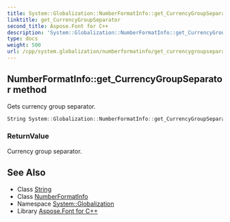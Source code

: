 ```yaml
---
title: System::Globalization::NumberFormatInfo::get_CurrencyGroupSeparator method
linktitle: get_CurrencyGroupSeparator
second_title: Aspose.Font for C++
description: 'System::Globalization::NumberFormatInfo::get_CurrencyGroupSeparator method. Gets currency group separator in C++.'
type: docs
weight: 500
url: /cpp/system.globalization/numberformatinfo/get_currencygroupseparator/
---
```

## NumberFormatInfo::get_CurrencyGroupSeparator method


Gets currency group separator.

```cpp
String System::Globalization::NumberFormatInfo::get_CurrencyGroupSeparator() const
```


### ReturnValue

Currency group separator.

## See Also

* Class [String](../../../system/string/)
* Class [NumberFormatInfo](../)
* Namespace [System::Globalization](../../)
* Library [Aspose.Font for C++](../../../)
